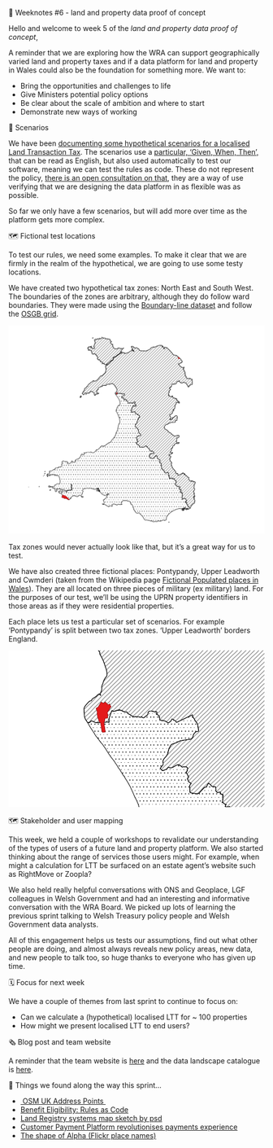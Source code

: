 📝 Weeknotes #6 - land and property data proof of concept

Hello and welcome to week 5 of the _land and property data proof of concept_,

A reminder that we are exploring how the WRA can support geographically varied land and property taxes and if a data platform for land and property in Wales could also be the foundation for something more. We want to:

* Bring the opportunities and challenges to life
* Give Ministers potential policy options
* Be clear about the scale of ambition and where to start
* Demonstrate new ways of working

 📒 Scenarios

We have been [documenting some hypothetical scenarios for a localised Land Transaction Tax](https://github.com/welsh-revenue-authority/LTT_scenarios/tree/main). The scenarios use a [particular, ‘Given, When, Then’,](https://cucumber.io/docs/gherkin/reference/) that can be read as English, but also used automatically to test our software, meaning we can test the rules as code. These do not represent the policy, [there is an open consultation on that](https://gov.wales/second-homes-local-variation-to-land-transaction-tax-rates), they are a way of use verifying that we are designing the data platform in as flexible was as possible.

So far we only have a few scenarios, but will add more over time as the platform gets more complex.

🗺 Fictional test locations

To test our rules, we need some examples. To make it clear that we are firmly in the realm of the hypothetical, we are going to use some testy locations.

We have created two hypothetical tax zones: North East and South West. The boundaries of the zones are arbitrary, although they do follow ward boundaries.   They were made using the [Boundary-line dataset](https://www.ordnancesurvey.co.uk/business-government/products/boundaryline) and follow the [OSGB grid](https://en.wikipedia.org/wiki/Ordnance_Survey_National_Grid).

![Map of wales split into two tax zones](images/taxzones.png)

Tax zones would never actually look like that, but it’s a great way for us to test.

We have also created three fictional places: Pontypandy, Upper Leadworth and Cwmderi (taken from the Wikipedia page [Fictional Populated places in Wales](https://en.wikipedia.org/wiki/Category:Fictional_populated_places_in_Wales)). They are all located on three pieces of military (ex military) land. For the purposes of our test, we’ll be using the UPRN property identifiers in those areas as if they were residential properties.

Each place lets us test a particular set of scenarios. For example ‘Pontypandy’ is   split between two tax zones. ‘Upper Leadworth’ borders England.

![Map of part of west Wales with a small area highlighted in red, bisected by a tax zone border ](images/pontypandy.png)

🗺 Stakeholder and user mapping

This week, we held a couple of workshops to revalidate our understanding of the types of users of a future land and property platform. We also started thinking about the range of services those users might. For example, when might a calculation for LTT be surfaced on an estate agent’s website such as RightMove or Zoopla?

We also held really helpful conversations with ONS and Geoplace, LGF colleagues in Welsh Government and had an interesting and informative conversation with the WRA Board. We picked up lots of learning the previous sprint talking to Welsh Treasury policy people and Welsh Government data analysts.

All of this engagement helps us tests our assumptions, find out what other people are doing, and almost always reveals new policy areas, new data, and new people to talk too, so huge thanks to everyone who has given up time.

🗓 Focus for next week

We have a couple of themes from last sprint to continue to focus on:

* Can we calculate a (hypothetical) localised LTT for ~ 100 properties
* How might we present localised LTT to end users?

🗞 Blog post and team website

A reminder that the team website is [here](https://welsh-revenue-authority.github.io/property-data-poc/cy/) and the data landscape catalogue is [here](https://welsh-revenue-authority.github.io/data-landscape/).

📑 Things we found along the way this sprint…

* [ OSM UK Address Points ](https://github.com/russss/osm-uk-addresses)
* [Benefit Eligibility: Rules as Code](https://beeckcenter.georgetown.edu/wp-content/uploads/2022/02/Benefit-Eligibility-Rules.pdf)
* [Land Registry systems map sketch by psd](https://www.flickr.com/photos/psd/14303042970)
* [Customer Payment Platform revolutionises payments experience](https://www.digital.nsw.gov.au/article/customer-payment-platform-revolutionises-payments-experience)
* [The shape of Alpha (Flickr place names)](https://code.flickr.net/2008/10/30/the-shape-of-alpha/)
